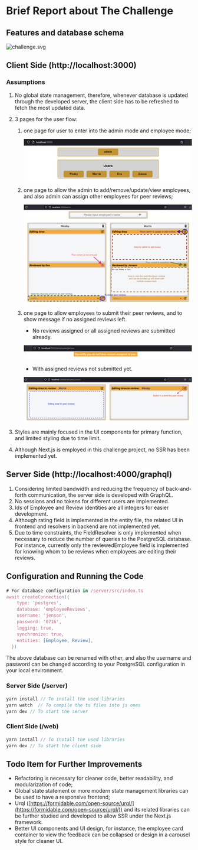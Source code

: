 # Brief Report about The Challenge

## Features and database schema

![challenge.svg](Brief%20Report%20about%20The%20Challenge%20c7fa6c1703824073be8aeb112288a129/challenge.svg)

## Client Side (http://localhost:3000)

### Assumptions

1. No global state management, therefore, whenever database is updated through the developed server, the client side has to be refreshed to fetch the most updated data.
2. 3 pages for the user flow:
    1.  one page for user to enter into the admin mode and employee mode;

        ![Screen Shot 2021-09-16 at 9.57.06 AM.png](BriefReport/Screen_Shot_2021-09-16_at_9.57.06_AM.png)

    2. one page to allow the admin to add/remove/update/view employees, and also admin can assign other employees for peer reviews;

        ![Screen Shot 2021-09-16 at 9.58.29 AM.png](BriefReport/Screen_Shot_2021-09-16_at_9.58.29_AM.png)

    3. one page to allow employees to submit their peer reviews, and to show message if no assigned reviews left.
        - No reviews assigned or all assigned reviews are submitted already.

        ![Screen Shot 2021-09-16 at 10.10.59 AM.png](BriefReport/Screen_Shot_2021-09-16_at_10.10.59_AM.png)

        - With assigned reviews not submitted yet.

        ![Screen Shot 2021-09-16 at 10.12.40 AM.png](BriefReport/Screen_Shot_2021-09-16_at_10.12.40_AM.png)

3. Styles are mainly focused in the UI components for primary function, and limited styling due to time limit.
4. Although Next.js is employed in this challenge project, no SSR has been implemented yet.

## Server Side (http://localhost:4000/graphql)

1. Considering limited bandwidth and reducing the frequency of back-and-forth communication, the server side is developed with GraphQL.
2. No sessions and no tokens for different users are implemented.
3. Ids of Employee and Review identities are all integers for easier development.
4. Although rating field is implemented in the entity file, the related UI in frontend and resolvers in backend are not implemented yet.
5. Due to time constraints, the FieldResolver is only implemented when necessary to reduce the number of queries to the PostgreSQL database. For instance, currently only the reviewedEmployee field is implemented for knowing whom to be reviews when employees are editing their reviews.

## Configuration and Running the Code

```jsx
# For database configuration in /server/src/index.ts
await createConnection({
    type: 'postgres',
    database: 'employeeReviews',
    username: 'jenson',
    password: '0716',
    logging: true,
    synchronize: true,
    entities: [Employee, Review],
  })
```

The above database can be renamed with other, and also the username and password can be changed according to your PostgreSQL configuration in your local environment.

### Server Side (/server)

```jsx
yarn install // To install the used libraries
yarn watch  // To compile the ts files into js ones
yarn dev // To start the server
```

### Client Side (/web)

```jsx
yarn install // To install the used libraries
yarn dev // To start the client side
```

## Todo Item for Further Improvements

- Refactoring is necessary for cleaner code, better readability, and modularization of code;
- Global state statement or more modern state management libraries can be used to have a responsive frontend;
- Urql ([https://formidable.com/open-source/urql/](https://formidable.com/open-source/urql/)) and its related libraries can be further studied and developed to allow SSR under the Next.js framework.
- Better UI components and UI design, for instance, the employee card container to view the feedback can be collapsed or design in a carousel style for cleaner UI.